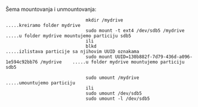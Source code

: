 Šema mountovanja i unmountovanja:    

                                  mkdir /mydrive                                                   .....kreiramo folder mydrive
                                  sudo mount -t ext4 /dev/sdb5 /mydrive                            .....u folder mydrive mountujemo particiju sdb5
                                  ili
                                  blkd                                                             .....izlistava particije sa njihovim UUID oznakama
                                  sudo mount UUID=130b882f-7d79-436d-a096-1e594c92bb76 /mydrive    .....u folder mydrive mountujemo particiju sdb5
                                            
                                  sudo umount /mydrive                                             .....umountujemo particiju
                                  ili
                                  sudo umount /dev/sdb5
                                  sudo umount -l /dev/sdb5     